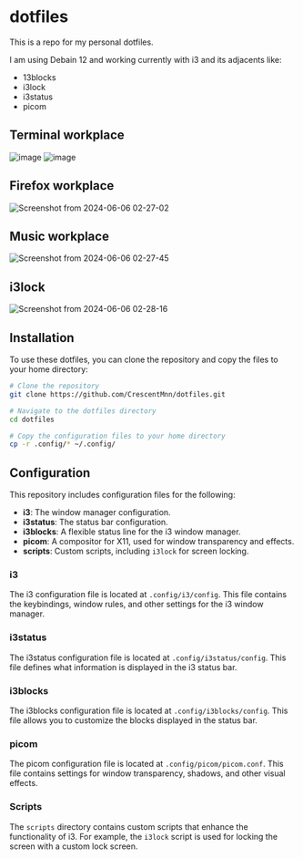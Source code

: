 # dotfiles

This is a repo for my personal dotfiles.

I am using Debain 12 and working currently with i3 and its adjacents like:
* 13blocks
* i3lock
* i3status
* picom

## Terminal workplace
![image](https://github.com/user-attachments/assets/1d3b6e84-2491-4cc5-89ed-9dac17146e6a)
![image](https://github.com/user-attachments/assets/c2e30ba2-ca20-4b3b-8edc-86332dab1fa1)


## Firefox workplace
![Screenshot from 2024-06-06 02-27-02](https://github.com/CrescentMnn/dotfiles/assets/169625322/44946d6a-f199-4630-bfe6-ea141cada666)

## Music workplace
![Screenshot from 2024-06-06 02-27-45](https://github.com/CrescentMnn/dotfiles/assets/169625322/cdb96c90-dcb3-4560-aed6-e924e38d7858)

## i3lock
![Screenshot from 2024-06-06 02-28-16](https://github.com/CrescentMnn/dotfiles/assets/169625322/29184644-6336-47f6-919d-d00ea89fa248)

## Installation

To use these dotfiles, you can clone the repository and copy the files to your home directory:

```bash
# Clone the repository
git clone https://github.com/CrescentMnn/dotfiles.git

# Navigate to the dotfiles directory
cd dotfiles

# Copy the configuration files to your home directory
cp -r .config/* ~/.config/

```

## Configuration

This repository includes configuration files for the following:

- **i3**: The window manager configuration.
- **i3status**: The status bar configuration.
- **i3blocks**: A flexible status line for the i3 window manager.
- **picom**: A compositor for X11, used for window transparency and effects.
- **scripts**: Custom scripts, including `i3lock` for screen locking.

### i3

The i3 configuration file is located at `.config/i3/config`. This file contains the keybindings, window rules, and other settings for the i3 window manager.

### i3status

The i3status configuration file is located at `.config/i3status/config`. This file defines what information is displayed in the i3 status bar.

### i3blocks

The i3blocks configuration file is located at `.config/i3blocks/config`. This file allows you to customize the blocks displayed in the status bar.

### picom

The picom configuration file is located at `.config/picom/picom.conf`. This file contains settings for window transparency, shadows, and other visual effects.

### Scripts

The `scripts` directory contains custom scripts that enhance the functionality of i3. For example, the `i3lock` script is used for locking the screen with a custom lock screen.

